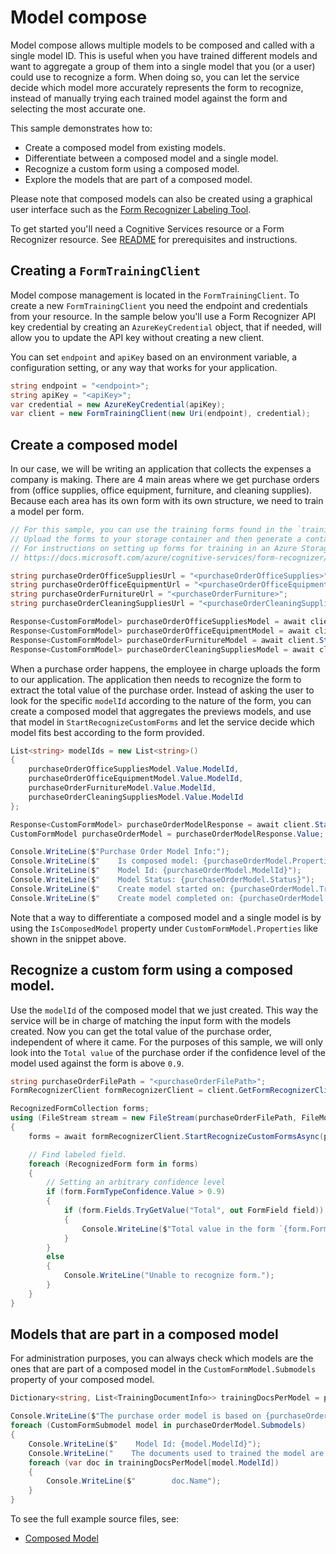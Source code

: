 # Model compose

Model compose allows multiple models to be composed and called with a single model ID. This is useful when you have trained different models and want to aggregate a group of them into a single model that you (or a user) could use to recognize a form.
When doing so, you can let the service decide which model more accurately represents the form to recognize, instead of manually trying each trained model against the form and selecting the most accurate one.

This sample demonstrates how to:
- Create a composed model from existing models.
- Differentiate between a composed model and a single model.
- Recognize a custom form using a composed model.
- Explore the models that are part of a composed model.

Please note that composed models can also be created using a graphical user interface such as the [Form Recognizer Labeling Tool][labeling_tool].

To get started you'll need a Cognitive Services resource or a Form Recognizer resource.  See [README][README] for prerequisites and instructions.

## Creating a `FormTrainingClient`

Model compose management is located in the `FormTrainingClient`. To create a new `FormTrainingClient` you need the endpoint and credentials from your resource. In the sample below you'll use a Form Recognizer API key credential by creating an `AzureKeyCredential` object, that if needed, will allow you to update the API key without creating a new client.

You can set `endpoint` and `apiKey` based on an environment variable, a configuration setting, or any way that works for your application.

```C# Snippet:CreateFormTrainingClient
string endpoint = "<endpoint>";
string apiKey = "<apiKey>";
var credential = new AzureKeyCredential(apiKey);
var client = new FormTrainingClient(new Uri(endpoint), credential);
```

## Create a composed model
In our case, we will be writing an application that collects the expenses a company is making. There are 4 main areas where we get purchase orders from (office supplies, office equipment, furniture, and cleaning supplies). Because each area has its own form with its own structure, we need to train a model per form.

```C# Snippet:FormRecognizerSampleTrainVariousModels
// For this sample, you can use the training forms found in the `trainingFiles` folder.
// Upload the forms to your storage container and then generate a container SAS URL.
// For instructions on setting up forms for training in an Azure Storage Blob Container, see
// https://docs.microsoft.com/azure/cognitive-services/form-recognizer/build-training-data-set#upload-your-training-data

string purchaseOrderOfficeSuppliesUrl = "<purchaseOrderOfficeSupplies>";
string purchaseOrderOfficeEquipmentUrl = "<purchaseOrderOfficeEquipment>";
string purchaseOrderFurnitureUrl = "<purchaseOrderFurniture>";
string purchaseOrderCleaningSuppliesUrl = "<purchaseOrderCleaningSupplies>";

Response<CustomFormModel> purchaseOrderOfficeSuppliesModel = await client.StartTrainingAsync(new Uri(purchaseOrderOfficeSuppliesUrl), useTrainingLabels: true, new TrainingOptions() { DisplayName = "Purchase order - Office supplies" }).WaitForCompletionAsync();
Response<CustomFormModel> purchaseOrderOfficeEquipmentModel = await client.StartTrainingAsync(new Uri(purchaseOrderOfficeEquipmentUrl), useTrainingLabels: true, new TrainingOptions() { DisplayName = "Purchase order - Office Equipment" }).WaitForCompletionAsync();
Response<CustomFormModel> purchaseOrderFurnitureModel = await client.StartTrainingAsync(new Uri(purchaseOrderFurnitureUrl), useTrainingLabels: true, new TrainingOptions() { DisplayName = "Purchase order - Furniture" }).WaitForCompletionAsync();
Response<CustomFormModel> purchaseOrderCleaningSuppliesModel = await client.StartTrainingAsync(new Uri(purchaseOrderCleaningSuppliesUrl), useTrainingLabels: true, new TrainingOptions() { DisplayName = "Purchase order - Cleaning Supplies" }).WaitForCompletionAsync();
```

When a purchase order happens, the employee in charge uploads the form to our application. The application then needs to recognize the form to extract the total value of the purchase order. Instead of asking the user to look for the specific `modelId` according to the nature of the form, you can create a composed model that aggregates the previews models, and use that model in `StartRecognizeCustomForms` and let the service decide which model fits best according to the form provided.

```C# Snippet:FormRecognizerSampleCreateComposedModel
List<string> modelIds = new List<string>()
{
    purchaseOrderOfficeSuppliesModel.Value.ModelId,
    purchaseOrderOfficeEquipmentModel.Value.ModelId,
    purchaseOrderFurnitureModel.Value.ModelId,
    purchaseOrderCleaningSuppliesModel.Value.ModelId
};

Response<CustomFormModel> purchaseOrderModelResponse = await client.StartCreateComposedModelAsync(modelIds).WaitForCompletionAsync();
CustomFormModel purchaseOrderModel = purchaseOrderModelResponse.Value;

Console.WriteLine($"Purchase Order Model Info:");
Console.WriteLine($"    Is composed model: {purchaseOrderModel.Properties.IsComposedModel}");
Console.WriteLine($"    Model Id: {purchaseOrderModel.ModelId}");
Console.WriteLine($"    Model Status: {purchaseOrderModel.Status}");
Console.WriteLine($"    Create model started on: {purchaseOrderModel.TrainingStartedOn}");
Console.WriteLine($"    Create model completed on: {purchaseOrderModel.TrainingCompletedOn}");
```

Note that a way to differentiate a composed model and a single model is by using the `IsComposedModel` property under `CustomFormModel.Properties` like shown in the snippet above.

## Recognize a custom form using a composed model.
Use the `modelId` of the composed model that we just created. This way the service will be in charge of matching the input form with the models created.
Now you can get the total value of the purchase order, independent of where it came. For the purposes of this sample, we will only look into the `Total value` of the purchase order if the confidence level of the model used against the form is above `0.9`.

```C# Snippet:FormRecognizerSampleRecognizeCustomFormWithComposedModel
string purchaseOrderFilePath = "<purchaseOrderFilePath>";
FormRecognizerClient formRecognizerClient = client.GetFormRecognizerClient();

RecognizedFormCollection forms;
using (FileStream stream = new FileStream(purchaseOrderFilePath, FileMode.Open))
{
    forms = await formRecognizerClient.StartRecognizeCustomFormsAsync(purchaseOrderModel.ModelId, stream).WaitForCompletionAsync();

    // Find labeled field.
    foreach (RecognizedForm form in forms)
    {
        // Setting an arbitrary confidence level
        if (form.FormTypeConfidence.Value > 0.9)
        {
            if (form.Fields.TryGetValue("Total", out FormField field))
            {
                Console.WriteLine($"Total value in the form `{form.FormType}` is `{field.ValueData.Text}`");
            }
        }
        else
        {
            Console.WriteLine("Unable to recognize form.");
        }
    }
}
```

## Models that are part in a composed model
For administration purposes, you can always check which models are the ones that are part of a composed model in the `CustomFormModel.Submodels` property of your composed model.

```C# Snippet:FormRecognizerSampleSubmodelsInComposedModel
Dictionary<string, List<TrainingDocumentInfo>> trainingDocsPerModel = purchaseOrderModel.TrainingDocuments.GroupBy(doc => doc.ModelId).ToDictionary(g => g.Key, g => g.ToList());

Console.WriteLine($"The purchase order model is based on {purchaseOrderModel.Submodels.Count} model{(purchaseOrderModel.Submodels.Count > 1 ? "s" : "")}.");
foreach (CustomFormSubmodel model in purchaseOrderModel.Submodels)
{
    Console.WriteLine($"    Model Id: {model.ModelId}");
    Console.WriteLine("    The documents used to trained the model are: ");
    foreach (var doc in trainingDocsPerModel[model.ModelId])
    {
        Console.WriteLine($"        doc.Name");
    }
}
```

To see the full example source files, see:

* [Composed Model](https://github.com/Azure/azure-sdk-for-net/blob/master/sdk/formrecognizer/Azure.AI.FormRecognizer/tests/samples/Sample11_ComposedModel.cs)

[README]: https://github.com/Azure/azure-sdk-for-net/tree/master/sdk/formrecognizer/Azure.AI.FormRecognizer#getting-started
[labeling_tool]: https://docs.microsoft.com/azure/cognitive-services/form-recognizer/quickstarts/label-tool
